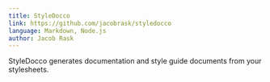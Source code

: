 ```yaml
---
title: StyleDocco
link: https://github.com/jacobrask/styledocco
language: Markdown, Node.js
author: Jacob Rask
---
```


StyleDocco generates documentation and style guide documents from your stylesheets.